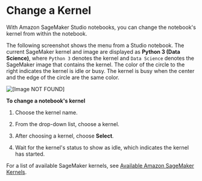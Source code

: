 # Change a Kernel<a name="notebooks-run-and-manage-change-image"></a>

With Amazon SageMaker Studio notebooks, you can change the notebook's kernel from within the notebook\.

The following screenshot shows the menu from a Studio notebook\. The current SageMaker kernel and image are displayed as **Python 3 \(Data Science\)**, where `Python 3` denotes the kernel and `Data Science` denotes the SageMaker image that contains the kernel\. The color of the circle to the right indicates the kernel is idle or busy\. The kernel is busy when the center and the edge of the circle are the same color\.

![\[Image NOT FOUND\]](http://docs.aws.amazon.com/sagemaker/latest/dg/images/studio/studio-notebook-menu-kernel.png)

**To change a notebook's kernel**

1. Choose the kernel name\.

1. From the drop\-down list, choose a kernel\.

1. After choosing a kernel, choose **Select**\.

1. Wait for the kernel's status to show as idle, which indicates the kernel has started\.

For a list of available SageMaker kernels, see [Available Amazon SageMaker Kernels](notebooks-available-kernels.md)\. 